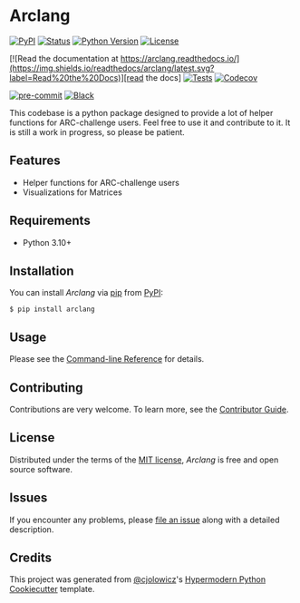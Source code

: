 # Arclang

[![PyPI](https://img.shields.io/pypi/v/arclang.svg)][pypi_]
[![Status](https://img.shields.io/pypi/status/arclang.svg)][status]
[![Python Version](https://img.shields.io/pypi/pyversions/arclang)][python version]
[![License](https://img.shields.io/pypi/l/arclang)][license]

[![Read the documentation at https://arclang.readthedocs.io/](https://img.shields.io/readthedocs/arclang/latest.svg?label=Read%20the%20Docs)][read the docs]
[![Tests](https://github.com/saisurbehera/arclang/workflows/Tests/badge.svg)][tests]
[![Codecov](https://codecov.io/gh/saisurbehera/arclang/branch/main/graph/badge.svg)][codecov]

[![pre-commit](https://img.shields.io/badge/pre--commit-enabled-brightgreen?logo=pre-commit&logoColor=white)][pre-commit]
[![Black](https://img.shields.io/badge/code%20style-black-000000.svg)][black]

[pypi_]: https://pypi.org/project/arclang/
[status]: https://pypi.org/project/arclang/
[python version]: https://pypi.org/project/arclang
[read the docs]: https://arclang.readthedocs.io/
[tests]: https://github.com/saisurbehera/arclang/actions?workflow=Tests
[codecov]: https://app.codecov.io/gh/saisurbehera/arclang
[pre-commit]: https://github.com/pre-commit/pre-commit
[black]: https://github.com/psf/black

This codebase is a python package designed to provide a lot of helper functions for ARC-challenge users. Feel free to use it and contribute to it. It is still a work in progress, so please be patient. 

## Features

- Helper functions for ARC-challenge users
- Visualizations for Matrices

## Requirements

- Python 3.10+

## Installation

You can install _Arclang_ via [pip] from [PyPI]:

```console
$ pip install arclang
```

## Usage

Please see the [Command-line Reference] for details.

## Contributing

Contributions are very welcome.
To learn more, see the [Contributor Guide].

## License

Distributed under the terms of the [MIT license][license],
_Arclang_ is free and open source software.

## Issues

If you encounter any problems,
please [file an issue] along with a detailed description.

## Credits

This project was generated from [@cjolowicz]'s [Hypermodern Python Cookiecutter] template.

[@cjolowicz]: https://github.com/cjolowicz
[pypi]: https://pypi.org/
[hypermodern python cookiecutter]: https://github.com/cjolowicz/cookiecutter-hypermodern-python
[file an issue]: https://github.com/saisurbehera/arclang/issues
[pip]: https://pip.pypa.io/

<!-- github-only -->

[license]: https://github.com/saisurbehera/arclang/blob/main/LICENSE
[contributor guide]: https://github.com/saisurbehera/arclang/blob/main/CONTRIBUTING.md
[command-line reference]: https://arclang.readthedocs.io/en/latest/usage.html
